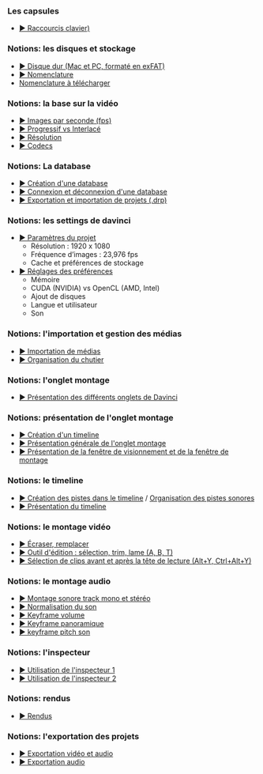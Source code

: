 ### Les capsules

* [▶️ Raccourcis clavier)](https://cmontmorency365-my.sharepoint.com/:v:/g/personal/flpilote_cmontmorency_qc_ca/EVXvsWQk35pDvoBlL-_P1bwBaAQbglQe76wq8IkAuBtHiw?nav=eyJyZWZlcnJhbEluZm8iOnsicmVmZXJyYWxBcHAiOiJPbmVEcml2ZUZvckJ1c2luZXNzIiwicmVmZXJyYWxBcHBQbGF0Zm9ybSI6IldlYiIsInJlZmVycmFsTW9kZSI6InZpZXciLCJyZWZlcnJhbFZpZXciOiJNeUZpbGVzTGlua0NvcHkifX0&e=AbnOAK)


### Notions: les disques et stockage
* [▶️ Disque dur (Mac et PC, formaté en exFAT)](https://cmontmorency365-my.sharepoint.com/:f:/g/personal/flpilote_cmontmorency_qc_ca/EkkmPlf02DFPksOLkJ3dn3MBPTo2pHYwE3LKOhTQV3OyzQ?e=KKUKa0)
* [▶️ Nomenclature](https://cmontmorency365-my.sharepoint.com/:v:/g/personal/flpilote_cmontmorency_qc_ca/EeVA3XWXEnxHnvPZ2RZxBPUBAH0C6pS_xcWQw0P4Nl4zrg?nav=eyJyZWZlcnJhbEluZm8iOnsicmVmZXJyYWxBcHAiOiJPbmVEcml2ZUZvckJ1c2luZXNzIiwicmVmZXJyYWxBcHBQbGF0Zm9ybSI6IldlYiIsInJlZmVycmFsTW9kZSI6InZpZXciLCJyZWZlcnJhbFZpZXciOiJNeUZpbGVzTGlua0NvcHkifX0&e=16LvMg)
* [Nomenclature à télécharger](https://cmontmorency365-my.sharepoint.com/:f:/g/personal/flpilote_cmontmorency_qc_ca/Egxvu2I7VNZDvAxg55EcdwwBvyNQVrcsSEwzqSNguUPo7Q?e=JvgeIF)

### Notions: la base sur la vidéo
* [▶️ Images par seconde (fps)](https://cmontmorency365-my.sharepoint.com/:v:/g/personal/flpilote_cmontmorency_qc_ca/EYu_BgcpGjNIta_c1cCdTRABQyFr-2t7FwjqaWhc--ClPQ?nav=eyJyZWZlcnJhbEluZm8iOnsicmVmZXJyYWxBcHAiOiJPbmVEcml2ZUZvckJ1c2luZXNzIiwicmVmZXJyYWxBcHBQbGF0Zm9ybSI6IldlYiIsInJlZmVycmFsTW9kZSI6InZpZXciLCJyZWZlcnJhbFZpZXciOiJNeUZpbGVzTGlua0NvcHkifX0&e=QIzqe4)
* [▶️ Progressif vs Interlacé](https://cmontmorency365-my.sharepoint.com/:v:/g/personal/flpilote_cmontmorency_qc_ca/EU9BzudwcH9Hgh61xbWYPgIBMPZcfGn3ZCGY4VpcE7POtg?nav=eyJyZWZlcnJhbEluZm8iOnsicmVmZXJyYWxBcHAiOiJPbmVEcml2ZUZvckJ1c2luZXNzIiwicmVmZXJyYWxBcHBQbGF0Zm9ybSI6IldlYiIsInJlZmVycmFsTW9kZSI6InZpZXciLCJyZWZlcnJhbFZpZXciOiJNeUZpbGVzTGlua0NvcHkifX0&e=UTTD2E)
* [▶️ Résolution](https://cmontmorency365-my.sharepoint.com/:v:/g/personal/flpilote_cmontmorency_qc_ca/EeaVH-yC7vVEpS3tEGPToIYBafNfn-5anli52Ba7rGCCTQ?nav=eyJyZWZlcnJhbEluZm8iOnsicmVmZXJyYWxBcHAiOiJPbmVEcml2ZUZvckJ1c2luZXNzIiwicmVmZXJyYWxBcHBQbGF0Zm9ybSI6IldlYiIsInJlZmVycmFsTW9kZSI6InZpZXciLCJyZWZlcnJhbFZpZXciOiJNeUZpbGVzTGlua0NvcHkifX0&e=WO7mx5)
* [▶️ Codecs](https://cmontmorency365-my.sharepoint.com/:v:/g/personal/flpilote_cmontmorency_qc_ca/ERj6prqbarJLqjXswYaDkCIBECP3q24cuzQ74biUsfHz6Q?nav=eyJyZWZlcnJhbEluZm8iOnsicmVmZXJyYWxBcHAiOiJPbmVEcml2ZUZvckJ1c2luZXNzIiwicmVmZXJyYWxBcHBQbGF0Zm9ybSI6IldlYiIsInJlZmVycmFsTW9kZSI6InZpZXciLCJyZWZlcnJhbFZpZXciOiJNeUZpbGVzTGlua0NvcHkifX0&e=sxDWqD)

### Notions: La database
* [▶️ Création d'une database](https://cmontmorency365-my.sharepoint.com/:v:/g/personal/flpilote_cmontmorency_qc_ca/EQ6vYlV3pbBGmQgLuJxCyOcBi_Vwy7V8nnOAPGU85vXJjA?nav=eyJyZWZlcnJhbEluZm8iOnsicmVmZXJyYWxBcHAiOiJPbmVEcml2ZUZvckJ1c2luZXNzIiwicmVmZXJyYWxBcHBQbGF0Zm9ybSI6IldlYiIsInJlZmVycmFsTW9kZSI6InZpZXciLCJyZWZlcnJhbFZpZXciOiJNeUZpbGVzTGlua0NvcHkifX0&e=piKS4A)
* [▶️ Connexion et déconnexion d'une database](https://cmontmorency365-my.sharepoint.com/:v:/g/personal/flpilote_cmontmorency_qc_ca/EbVLIEr3IRdCngno0RspJlQBasMLk89GuZF6Mb6ZUThn8Q?nav=eyJyZWZlcnJhbEluZm8iOnsicmVmZXJyYWxBcHAiOiJPbmVEcml2ZUZvckJ1c2luZXNzIiwicmVmZXJyYWxBcHBQbGF0Zm9ybSI6IldlYiIsInJlZmVycmFsTW9kZSI6InZpZXciLCJyZWZlcnJhbFZpZXciOiJNeUZpbGVzTGlua0NvcHkifX0&e=akxfaN)
* [▶️ Exportation et importation de projets (.drp)](https://cmontmorency365-my.sharepoint.com/:v:/g/personal/flpilote_cmontmorency_qc_ca/EQJ0wbbQv5RNh2o2M_P5IccB-iwg-GhAL079zBIkR3SZ8g?nav=eyJyZWZlcnJhbEluZm8iOnsicmVmZXJyYWxBcHAiOiJPbmVEcml2ZUZvckJ1c2luZXNzIiwicmVmZXJyYWxBcHBQbGF0Zm9ybSI6IldlYiIsInJlZmVycmFsTW9kZSI6InZpZXciLCJyZWZlcnJhbFZpZXciOiJNeUZpbGVzTGlua0NvcHkifX0&e=fFry27)


### Notions: les settings de davinci
* [▶️ Paramètres du projet](https://cmontmorency365-my.sharepoint.com/:v:/g/personal/flpilote_cmontmorency_qc_ca/EbydqyrRFvNNkNaQBvrkY7IB2M5MMLn8D5E0rqz4B5cO4w?nav=eyJyZWZlcnJhbEluZm8iOnsicmVmZXJyYWxBcHAiOiJPbmVEcml2ZUZvckJ1c2luZXNzIiwicmVmZXJyYWxBcHBQbGF0Zm9ybSI6IldlYiIsInJlZmVycmFsTW9kZSI6InZpZXciLCJyZWZlcnJhbFZpZXciOiJNeUZpbGVzTGlua0NvcHkifX0&e=I0ugbJ)
  * Résolution : 1920 x 1080
  * Fréquence d’images : 23,976 fps
  * Cache et préférences de stockage
* [▶️ Réglages des préférences](https://cmontmorency365-my.sharepoint.com/:v:/g/personal/flpilote_cmontmorency_qc_ca/EWuNLoTg2zhNnTSmYmd2hxwBGzT-gt21y7SSo11xxs3wjA?nav=eyJyZWZlcnJhbEluZm8iOnsicmVmZXJyYWxBcHAiOiJPbmVEcml2ZUZvckJ1c2luZXNzIiwicmVmZXJyYWxBcHBQbGF0Zm9ybSI6IldlYiIsInJlZmVycmFsTW9kZSI6InZpZXciLCJyZWZlcnJhbFZpZXciOiJNeUZpbGVzTGlua0NvcHkifX0&e=GA7c4n)
  * Mémoire
  * CUDA (NVIDIA) vs OpenCL (AMD, Intel)
  * Ajout de disques
  * Langue et utilisateur
  * Son

### Notions: l'importation et gestion des médias
* [▶️ Importation de médias](https://cmontmorency365-my.sharepoint.com/:v:/g/personal/flpilote_cmontmorency_qc_ca/ETHBrkb-lF5Jk20s5KzusgMBMke6CZWQ3zWziWYjJXFyng?nav=eyJyZWZlcnJhbEluZm8iOnsicmVmZXJyYWxBcHAiOiJPbmVEcml2ZUZvckJ1c2luZXNzIiwicmVmZXJyYWxBcHBQbGF0Zm9ybSI6IldlYiIsInJlZmVycmFsTW9kZSI6InZpZXciLCJyZWZlcnJhbFZpZXciOiJNeUZpbGVzTGlua0NvcHkifX0&e=c7wycm)
* [▶️ Organisation du chutier](https://cmontmorency365-my.sharepoint.com/:v:/g/personal/flpilote_cmontmorency_qc_ca/EQxK2gc50IBErGjv7uMOMt4BcdTCre62y6ZHD6SAUQkkZA?nav=eyJyZWZlcnJhbEluZm8iOnsicmVmZXJyYWxBcHAiOiJPbmVEcml2ZUZvckJ1c2luZXNzIiwicmVmZXJyYWxBcHBQbGF0Zm9ybSI6IldlYiIsInJlZmVycmFsTW9kZSI6InZpZXciLCJyZWZlcnJhbFZpZXciOiJNeUZpbGVzTGlua0NvcHkifX0&e=yLkAvd)


### Notions: l'onglet montage
* [▶️ Présentation des différents onglets de Davinci ](https://cmontmorency365-my.sharepoint.com/:v:/g/personal/flpilote_cmontmorency_qc_ca/EROcXiTqDIhCon7AopZhYQ4BkoB8HJSEha37J4jESD_7oA?nav=eyJyZWZlcnJhbEluZm8iOnsicmVmZXJyYWxBcHAiOiJPbmVEcml2ZUZvckJ1c2luZXNzIiwicmVmZXJyYWxBcHBQbGF0Zm9ybSI6IldlYiIsInJlZmVycmFsTW9kZSI6InZpZXciLCJyZWZlcnJhbFZpZXciOiJNeUZpbGVzTGlua0NvcHkifX0&e=yqhvGy)

### Notions: présentation de l'onglet montage
* [▶️ Création d'un timeline](https://cmontmorency365-my.sharepoint.com/:v:/g/personal/flpilote_cmontmorency_qc_ca/EW0qYkLbAMNAu6i8EwxClcYBW9zMJnLTDJXER8sMKPoiOA?nav=eyJyZWZlcnJhbEluZm8iOnsicmVmZXJyYWxBcHAiOiJPbmVEcml2ZUZvckJ1c2luZXNzIiwicmVmZXJyYWxBcHBQbGF0Zm9ybSI6IldlYiIsInJlZmVycmFsTW9kZSI6InZpZXciLCJyZWZlcnJhbFZpZXciOiJNeUZpbGVzTGlua0NvcHkifX0&e=GOX0og)
* [▶️ Présentation générale de l'onglet montage](https://cmontmorency365-my.sharepoint.com/:v:/g/personal/flpilote_cmontmorency_qc_ca/EZs7YWt7rRpHuanRkNkT53UB5cNBe11p1rU5-Xqi0djMGw?nav=eyJyZWZlcnJhbEluZm8iOnsicmVmZXJyYWxBcHAiOiJPbmVEcml2ZUZvckJ1c2luZXNzIiwicmVmZXJyYWxBcHBQbGF0Zm9ybSI6IldlYiIsInJlZmVycmFsTW9kZSI6InZpZXciLCJyZWZlcnJhbFZpZXciOiJNeUZpbGVzTGlua0NvcHkifX0&e=45smcv)
* [▶️ Présentation de la fenêtre de visionnement et de la fenêtre de montage](https://cmontmorency365-my.sharepoint.com/:v:/g/personal/flpilote_cmontmorency_qc_ca/ESRNqSnOL65GhniwhoRG-w8BOWkrGMWQii1xUAnBh3ev7Q?nav=eyJyZWZlcnJhbEluZm8iOnsicmVmZXJyYWxBcHAiOiJPbmVEcml2ZUZvckJ1c2luZXNzIiwicmVmZXJyYWxBcHBQbGF0Zm9ybSI6IldlYiIsInJlZmVycmFsTW9kZSI6InZpZXciLCJyZWZlcnJhbFZpZXciOiJNeUZpbGVzTGlua0NvcHkifX0&e=LwhmWB)


### Notions: le timeline
* [▶️ Création des pistes dans le timeline](https://cmontmorency365-my.sharepoint.com/:v:/g/personal/flpilote_cmontmorency_qc_ca/EWrpQdSULDhNuyQGqvRmrC4BnAWw0YoipOAkCVgiBYq0Sw?nav=eyJyZWZlcnJhbEluZm8iOnsicmVmZXJyYWxBcHAiOiJPbmVEcml2ZUZvckJ1c2luZXNzIiwicmVmZXJyYWxBcHBQbGF0Zm9ybSI6IldlYiIsInJlZmVycmFsTW9kZSI6InZpZXciLCJyZWZlcnJhbFZpZXciOiJNeUZpbGVzTGlua0NvcHkifX0&e=vvmlPd) / [Organisation des pistes sonores](https://cmontmorency365-my.sharepoint.com/:p:/g/personal/flpilote_cmontmorency_qc_ca/EQvzdX1_LGhFmHkGv0k-WVkB7rHpALBZgIeHF74vcgXkXw?e=Gkaj4c)
* [▶️ Présentation du timeline](https://cmontmorency365-my.sharepoint.com/:v:/g/personal/flpilote_cmontmorency_qc_ca/EZ1qkeiCxgBJkcF8f9wHFTEB4fbFQKTsVIEjBBPwVbkHwA?nav=eyJyZWZlcnJhbEluZm8iOnsicmVmZXJyYWxBcHAiOiJPbmVEcml2ZUZvckJ1c2luZXNzIiwicmVmZXJyYWxBcHBQbGF0Zm9ybSI6IldlYiIsInJlZmVycmFsTW9kZSI6InZpZXciLCJyZWZlcnJhbFZpZXciOiJNeUZpbGVzTGlua0NvcHkifX0&e=ZsHfF9)

### Notions: le montage vidéo
* [▶️ Écraser, remplacer](https://cmontmorency365-my.sharepoint.com/:v:/g/personal/flpilote_cmontmorency_qc_ca/EUrF-tOJ0JBIta4i9wpJ0zcBbwRgya5dXBRhndufKO5UNA?nav=eyJyZWZlcnJhbEluZm8iOnsicmVmZXJyYWxBcHAiOiJPbmVEcml2ZUZvckJ1c2luZXNzIiwicmVmZXJyYWxBcHBQbGF0Zm9ybSI6IldlYiIsInJlZmVycmFsTW9kZSI6InZpZXciLCJyZWZlcnJhbFZpZXciOiJNeUZpbGVzTGlua0NvcHkifX0&e=Ch80HR)
* [▶️ Outil d'édition : sélection, trim, lame (A, B, T)](https://cmontmorency365-my.sharepoint.com/:v:/g/personal/flpilote_cmontmorency_qc_ca/EX6L4KLM8ExBn6zC5EA68BsBt8Re7IpouE72j898a9JfUQ?nav=eyJyZWZlcnJhbEluZm8iOnsicmVmZXJyYWxBcHAiOiJPbmVEcml2ZUZvckJ1c2luZXNzIiwicmVmZXJyYWxBcHBQbGF0Zm9ybSI6IldlYiIsInJlZmVycmFsTW9kZSI6InZpZXciLCJyZWZlcnJhbFZpZXciOiJNeUZpbGVzTGlua0NvcHkifX0&e=VXLcOU)
* [▶️ Sélection de clips avant et après la tête de lecture (Alt+Y, Ctrl+Alt+Y)](https://cmontmorency365-my.sharepoint.com/:v:/g/personal/flpilote_cmontmorency_qc_ca/EQxqDPfGp_pJgtvbv8yLtfwBoB-BJJWE3_wn8S9cO1fCeQ?nav=eyJyZWZlcnJhbEluZm8iOnsicmVmZXJyYWxBcHAiOiJPbmVEcml2ZUZvckJ1c2luZXNzIiwicmVmZXJyYWxBcHBQbGF0Zm9ybSI6IldlYiIsInJlZmVycmFsTW9kZSI6InZpZXciLCJyZWZlcnJhbFZpZXciOiJNeUZpbGVzTGlua0NvcHkifX0&e=UsPOUd)

### Notions: le montage audio
* [▶️ Montage sonore track mono et stéréo 
](https://cmontmorency365-my.sharepoint.com/:v:/g/personal/flpilote_cmontmorency_qc_ca/EUQc8fwZD7dIoLNbJQmtmcoBwPkehrYwhT9oMOjFrXcnQA?nav=eyJyZWZlcnJhbEluZm8iOnsicmVmZXJyYWxBcHAiOiJPbmVEcml2ZUZvckJ1c2luZXNzIiwicmVmZXJyYWxBcHBQbGF0Zm9ybSI6IldlYiIsInJlZmVycmFsTW9kZSI6InZpZXciLCJyZWZlcnJhbFZpZXciOiJNeUZpbGVzTGlua0NvcHkifX0&e=EYJL2b)
* [▶️ Normalisation du son](https://cmontmorency365-my.sharepoint.com/:v:/g/personal/flpilote_cmontmorency_qc_ca/EY8KmAleO-VPn3TBTEnZ9OYBZ7upASoFTHbMaxvANa62nw?nav=eyJyZWZlcnJhbEluZm8iOnsicmVmZXJyYWxBcHAiOiJPbmVEcml2ZUZvckJ1c2luZXNzIiwicmVmZXJyYWxBcHBQbGF0Zm9ybSI6IldlYiIsInJlZmVycmFsTW9kZSI6InZpZXciLCJyZWZlcnJhbFZpZXciOiJNeUZpbGVzTGlua0NvcHkifX0&e=trWKxK)
* [▶️ Keyframe volume](https://cmontmorency365-my.sharepoint.com/:v:/g/personal/flpilote_cmontmorency_qc_ca/EY8KmAleO-VPn3TBTEnZ9OYBZ7upASoFTHbMaxvANa62nw?nav=eyJyZWZlcnJhbEluZm8iOnsicmVmZXJyYWxBcHAiOiJPbmVEcml2ZUZvckJ1c2luZXNzIiwicmVmZXJyYWxBcHBQbGF0Zm9ybSI6IldlYiIsInJlZmVycmFsTW9kZSI6InZpZXciLCJyZWZlcnJhbFZpZXciOiJNeUZpbGVzTGlua0NvcHkifX0&e=trWKxK)
* [▶️ Keyframe panoramique](https://cmontmorency365-my.sharepoint.com/:v:/g/personal/flpilote_cmontmorency_qc_ca/EY8KmAleO-VPn3TBTEnZ9OYBZ7upASoFTHbMaxvANa62nw?nav=eyJyZWZlcnJhbEluZm8iOnsicmVmZXJyYWxBcHAiOiJPbmVEcml2ZUZvckJ1c2luZXNzIiwicmVmZXJyYWxBcHBQbGF0Zm9ybSI6IldlYiIsInJlZmVycmFsTW9kZSI6InZpZXciLCJyZWZlcnJhbFZpZXciOiJNeUZpbGVzTGlua0NvcHkifX0&e=trWKxK)
* [▶️ keyframe pitch son](https://cmontmorency365-my.sharepoint.com/:v:/g/personal/flpilote_cmontmorency_qc_ca/EWTF7KJwz99EqqnOjNSMjMYBa7zEhZvetVDbIzkaBMAkSQ?nav=eyJyZWZlcnJhbEluZm8iOnsicmVmZXJyYWxBcHAiOiJPbmVEcml2ZUZvckJ1c2luZXNzIiwicmVmZXJyYWxBcHBQbGF0Zm9ybSI6IldlYiIsInJlZmVycmFsTW9kZSI6InZpZXciLCJyZWZlcnJhbFZpZXciOiJNeUZpbGVzTGlua0NvcHkifX0&e=6zZfch)

### Notions: l'inspecteur 
* [▶️ Utilisation de l'inspecteur 1](https://cmontmorency365-my.sharepoint.com/:v:/r/personal/flpilote_cmontmorency_qc_ca/Documents/01_cours/01_college/cours_video/_capsules_montage/_capsules_da_vinci/01_capsules_da_vinci/01_da_vinci_de_base/16_montage_video/04_onglet_montage_inspecteur_1.mp4?csf=1&web=1&nav=eyJyZWZlcnJhbEluZm8iOnsicmVmZXJyYWxBcHAiOiJPbmVEcml2ZUZvckJ1c2luZXNzIiwicmVmZXJyYWxBcHBQbGF0Zm9ybSI6IldlYiIsInJlZmVycmFsTW9kZSI6InZpZXciLCJyZWZlcnJhbFZpZXciOiJNeUZpbGVzTGlua0NvcHkifX0&e=rN6LMZ)
* [▶️ Utilisation de l'inspecteur 2](https://cmontmorency365-my.sharepoint.com/:v:/g/personal/flpilote_cmontmorency_qc_ca/Ed1bZq74SjtCtb-SpS5RDFEBR5TBonsT9DAi2KvzTG9pYw?nav=eyJyZWZlcnJhbEluZm8iOnsicmVmZXJyYWxBcHAiOiJPbmVEcml2ZUZvckJ1c2luZXNzIiwicmVmZXJyYWxBcHBQbGF0Zm9ybSI6IldlYiIsInJlZmVycmFsTW9kZSI6InZpZXciLCJyZWZlcnJhbFZpZXciOiJNeUZpbGVzTGlua0NvcHkifX0&e=syujLB)


### Notions: rendus
* [▶️ Rendus](https://cmontmorency365-my.sharepoint.com/:v:/g/personal/flpilote_cmontmorency_qc_ca/Ed1Dalo2wONNnuonrlT0IzsBuaGe85t1zZaoujcY35-Y1A?nav=eyJyZWZlcnJhbEluZm8iOnsicmVmZXJyYWxBcHAiOiJPbmVEcml2ZUZvckJ1c2luZXNzIiwicmVmZXJyYWxBcHBQbGF0Zm9ybSI6IldlYiIsInJlZmVycmFsTW9kZSI6InZpZXciLCJyZWZlcnJhbFZpZXciOiJNeUZpbGVzTGlua0NvcHkifX0&e=s8Q2ds)


### Notions: l'exportation des projets
* [▶️ Exportation vidéo et audio ](https://cmontmorency365-my.sharepoint.com/:v:/r/personal/flpilote_cmontmorency_qc_ca/Documents/01_cours/01_college/cours_video/_capsules_montage/_capsules_da_vinci/01_capsules_da_vinci/01_da_vinci_de_base/26_exportation/01_exportation_video_audio.mp4?csf=1&web=1&nav=eyJyZWZlcnJhbEluZm8iOnsicmVmZXJyYWxBcHAiOiJPbmVEcml2ZUZvckJ1c2luZXNzIiwicmVmZXJyYWxBcHBQbGF0Zm9ybSI6IldlYiIsInJlZmVycmFsTW9kZSI6InZpZXciLCJyZWZlcnJhbFZpZXciOiJNeUZpbGVzTGlua0NvcHkifX0&e=WkjifX)
* [▶️ Exportation audio](https://cmontmorency365-my.sharepoint.com/:v:/g/personal/flpilote_cmontmorency_qc_ca/EbwwYHFcorNNvN0mMjFIK-oBhngodo_2cUp1IlotSg_JbA?nav=eyJyZWZlcnJhbEluZm8iOnsicmVmZXJyYWxBcHAiOiJPbmVEcml2ZUZvckJ1c2luZXNzIiwicmVmZXJyYWxBcHBQbGF0Zm9ybSI6IldlYiIsInJlZmVycmFsTW9kZSI6InZpZXciLCJyZWZlcnJhbFZpZXciOiJNeUZpbGVzTGlua0NvcHkifX0&e=zO8cat)
